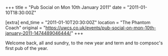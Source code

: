 +++
title = "Pub Social on Mon 10th January 2011"
date = "2011-01-10T18:30:00Z"

[extra]
end_time = "2011-01-10T20:30:00Z"
location = "The Phantom Coach"
original = "https://uwcs.co.uk/events/pub-social-on-mon-10th-january-2011-1474489046444/"
+++

Welcome back, all and sundry, to the new year and term and to compsoc's first pub of the year.

